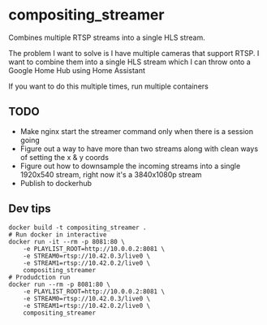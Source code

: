 # compositing_streamer

Combines multiple RTSP streams into a single HLS stream.  

The problem I want to solve is I have multiple cameras that support RTSP.  I
want to combine them into a single HLS stream which I can throw onto a Google
Home Hub using Home Assistant

If you want to do this multiple times, run multiple containers

## TODO

* Make nginx start the streamer command only when there is a session going
* Figure out a way to have more than two streams along with clean ways of setting the x & y coords
* Figure out how to downsample the incoming streams into a single 1920x540 stream, right now it's a 3840x1080p stream
* Publish to dockerhub


## Dev tips

```shell
docker build -t compositing_streamer .
# Run docker in interactive
docker run -it --rm -p 8081:80 \
    -e PLAYLIST_ROOT=http://10.0.0.2:8081 \
    -e STREAM0=rtsp://10.42.0.3/live0 \
    -e STREAM1=rtsp://10.42.0.2/live0 \
    compositing_streamer
# Produdction run
docker run --rm -p 8081:80 \
    -e PLAYLIST_ROOT=http://10.0.0.2:8081 \
    -e STREAM0=rtsp://10.42.0.3/live0 \
    -e STREAM1=rtsp://10.42.0.2/live0 \
    compositing_streamer
```
